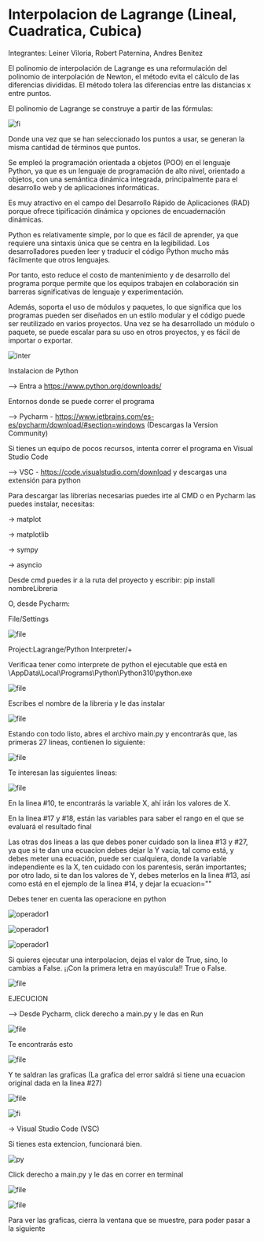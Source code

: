# Interpolacion de Lagrange (Lineal, Cuadratica, Cubica)
Integrantes: Leiner Viloria, Robert Paternina, Andres Benitez

El polinomio de interpolación de Lagrange es una reformulación del polinomio de interpolación de Newton, el método evita el cálculo de las diferencias divididas. El método tolera las diferencias entre las distancias x entre puntos.

El polinomio de Lagrange se construye a partir de las fórmulas:

![fi](https://user-images.githubusercontent.com/88936718/171045499-405487b4-b596-4e23-9d26-83efb0d1f8e3.png)

Donde una vez que se han seleccionado los puntos a usar, se generan la misma cantidad de términos que puntos.

Se empleó la programación orientada a objetos (POO) en el lenguaje Python, ya que es un lenguaje de programación de alto nivel, orientado a objetos, con una semántica dinámica integrada, principalmente para el desarrollo web y de aplicaciones informáticas.

Es muy atractivo en el campo del Desarrollo Rápido de Aplicaciones (RAD) porque ofrece tipificación dinámica y opciones de encuadernación dinámicas.

Python es relativamente simple, por lo que es fácil de aprender, ya que requiere una sintaxis única que se centra en la legibilidad. Los desarrolladores pueden leer y traducir el código Python mucho más fácilmente que otros lenguajes.

Por tanto, esto reduce el costo de mantenimiento y de desarrollo del programa porque permite que los equipos trabajen en colaboración sin barreras significativas de lenguaje y experimentación.

Además, soporta el uso de módulos y paquetes, lo que significa que los programas pueden ser diseñados en un estilo modular y el código puede ser reutilizado en varios proyectos. Una vez se ha desarrollado un módulo o paquete, se puede escalar para su uso en otros proyectos, y es fácil de importar o exportar.

![inter](https://user-images.githubusercontent.com/88936718/171045885-a38ab9c6-6bf5-47f8-b8c3-cca8aca99191.png)

Instalacion de Python

--> Entra a https://www.python.org/downloads/

Entornos donde se puede correr el programa

--> Pycharm - https://www.jetbrains.com/es-es/pycharm/download/#section=windows (Descargas la Version Community)

Si tienes un equipo de pocos recursos, intenta correr el programa en Visual Studio Code

--> VSC - https://code.visualstudio.com/download y descargas una extensión para python

Para descargar las librerias necesarias puedes irte al CMD o en Pycharm las puedes instalar, necesitas:

-> matplot

-> matplotlib

-> sympy

-> asyncio

Desde cmd puedes ir a la ruta del proyecto y escribir: pip install nombreLibreria

O, desde Pycharm:

File/Settings

![file](https://user-images.githubusercontent.com/88936718/170803338-cf056ea3-f28a-46fd-baed-f86ba725433e.png)

Project:Lagrange/Python Interpreter/+

Verificaa tener como interprete de python el ejecutable que está en \AppData\Local\Programs\Python\Python310\python.exe

![file](https://user-images.githubusercontent.com/88936718/170803380-ff743005-6a83-4181-a007-e21b775440d2.png)

Escribes el nombre de la libreria y le das instalar

![file](https://user-images.githubusercontent.com/88936718/170803412-02c23aa3-90ed-4655-842b-50f262a31c86.png)

Estando con todo listo, abres el archivo main.py y encontrarás que, las primeras 27 lineas, contienen lo siguiente:

![file](https://user-images.githubusercontent.com/88936718/171213917-19e84f3b-cb0e-4763-8e2d-1dc13d46ac50.png)

Te interesan las siguientes lineas:

![file](https://user-images.githubusercontent.com/88936718/171214241-396b7f96-c298-47c3-9bf9-dcaaee8de45c.png)

En la linea #10, te encontrarás la variable X, ahí irán los valores de X.

En la linea #17 y #18, están las variables para saber el rango en el que se evaluará el resultado final

Las otras dos lineas a las que debes poner cuidado son la linea #13 y #27, ya que si te dan una ecuacion debes dejar la Y vacia, tal como está, y debes meter una ecuación, puede ser cualquiera, donde la variable independiente es la X, ten cuidado con los parentesis, serán importantes; por otro lado, si te dan los valores de Y, debes meterlos en la linea #13, así como está en el ejemplo de la linea #14, y dejar la ecuacion=""

Debes tener en cuenta las operacione en python

![operador1](https://user-images.githubusercontent.com/88936718/171237136-f7ead323-39ad-4b13-b63e-f9fb6d6d320d.png)

![operador1](https://user-images.githubusercontent.com/88936718/171239441-2e91bf92-056b-495a-a7c6-731ddcd657bc.png)

![operador1](https://user-images.githubusercontent.com/88936718/171240897-fa9dc1f5-1169-4346-8675-97f5018a9c0f.png)

Si quieres ejecutar una interpolacion, dejas el valor de True, sino, lo cambias a False. ¡¡Con la primera letra en mayúscula!! True o False.

![file](https://user-images.githubusercontent.com/88936718/171214615-80249eea-f54a-4d37-bc9c-4e6460d0ffb4.png)

EJECUCION

--> Desde Pycharm, click derecho a main.py y le das en Run

![file](https://user-images.githubusercontent.com/88936718/170803816-bea9c20d-2341-4e1a-a74e-dbbc34c8455f.png)

Te encontrarás esto

![file](https://user-images.githubusercontent.com/88936718/171214796-cf3a34bf-7083-41e4-b01f-cf3dbbedd5ed.png)

Y te saldran las graficas (La grafica del error saldrá si tiene una ecuacion original dada en la linea #27)

![file](https://user-images.githubusercontent.com/88936718/171043664-7a6e4f05-664c-41e1-9824-38a97c09a767.png)

![fi](https://user-images.githubusercontent.com/88936718/171043721-9b75c6c9-8c07-4a47-9591-211273367a38.png)

-> Visual Studio Code (VSC)

Si tienes esta extencion, funcionará bien.

![py](https://user-images.githubusercontent.com/88936718/170803987-87147f33-86d9-4b55-ba5b-c9758aee7fd4.png)

Click derecho a main.py y le das en correr en terminal

![file](https://user-images.githubusercontent.com/88936718/170804036-0c04e87d-5a88-440d-a4ad-0e43f1771b01.png)

![file](https://user-images.githubusercontent.com/88936718/171215097-c1deeb91-926d-4103-ba48-233491b1174b.png)

Para ver las graficas, cierra la ventana que se muestre, para poder pasar a la siguiente
